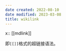 ```yaml
---
date created: 2022-08-10
date modified: 2023-03-08
title: wikilink
---
```


x:: [[mdlink]]

即`[[]]`格式的超链接语法。
